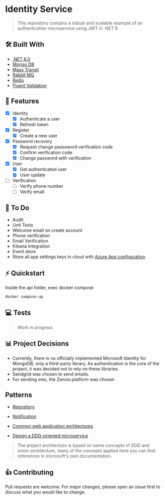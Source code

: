 # Identity Service

> This repository contains a robust and scalable example of an authentication microservice using JWT in .NET 6

## :hammer_and_wrench: Built With
- [.NET 6.0](https://dotnet.microsoft.com/download/dotnet/6.0)
- [Mongo DB](https://www.mongodb.com/)
- [Mass Transit](https://masstransit-project.com/)
- [Rabbit MQ](https://www.rabbitmq.com/)
- [Redis](https://redis.io/)
- [Fluent Validation](https://fluentvalidation.net/)

## 🎯 Features

- [x] Identity
    - [x] Authenticate a user
    - [x] Refresh token
- [x] Register
    - [x] Create a new user
- [x] Password recovery
    - [x] Request change passoword verification code
    - [x] Confirm verification code
    - [x] Change password with verification
- [x] User
    - [x] Get authenticated user
    - [x] User update
- [ ] Verification
    - [ ] Verify phone number
    - [ ] Verify email

## :memo: To Do

- Audit
- Unit Tests
- Welcome email on create account
- Phone verification
- Email Verification
- Kibana integration
- Event store
- Store all app settings keys in cloud with [Azure App configuration]('https://azure.microsoft.com/en-us/services/app-configuration/')

## ⚡️ Quickstart

Inside the api folder, exec docker compose

```bash
docker compose-up
```

## :computer: Tests

> Work in progress

## :bar_chart: Project Decisions

- Currently, there is no officially implemented Microsoft Identity for MongoDB, only a third-party library. As authentication is the core of the project, it was decided not to rely on these libraries.
- Sendgrid was chosen to send emails.
- For sending sms, the Zenvia platform was chosen

## Patterns
- [Repository](https://docs.microsoft.com/en-us/aspnet/mvc/overview/older-versions/getting-started-with-ef-5-using-mvc-4/implementing-the-repository-and-unit-of-work-patterns-in-an-asp-net-mvc-application)

- [Notification](https://martinfowler.com/eaaDev/Notification.html)

- [Common web application architectures](https://docs.microsoft.com/en-us/dotnet/architecture/modern-web-apps-azure/common-web-application-architectures)

- [Design a DDD-oriented microservice](https://docs.microsoft.com/en-us/dotnet/architecture/microservices/microservice-ddd-cqrs-patterns/ddd-oriented-microservice)

> The project architecture is based on some concepts of DDD and onion architecture, many of the concepts applied here you can find references in microsoft's own documentation.

## 👍 Contributing
Pull requests are welcome. For major changes, please open an issue first to discuss what you would like to change.
